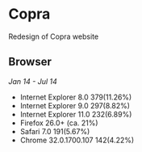 # Copra

Redesign of Copra website


## Browser

*Jan 14 - Jul 14*

- Internet Explorer	8.0	379(11.26%)
- Internet Explorer	9.0	297(8.82%)
- Internet Explorer	11.0 232(6.89%)
- Firefox	26.0+ (ca. 21%)
- Safari 7.0 191(5.67%)
- Chrome 32.0.1700.107 142(4.22%)
